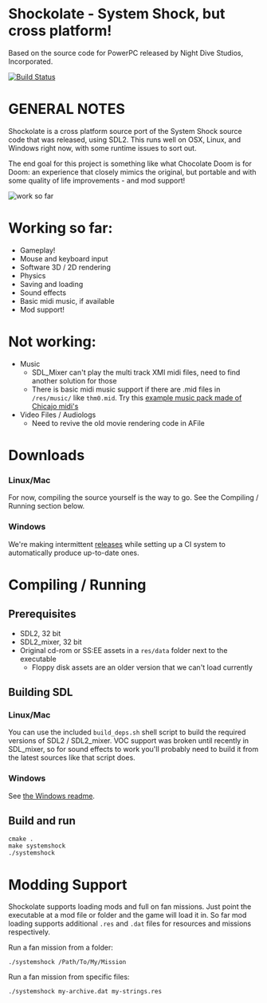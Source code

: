 Shockolate - System Shock, but cross platform!
============================
Based on the source code for PowerPC released by Night Dive Studios, Incorporated.

[![Build Status](https://travis-ci.org/Laastine/systemshock.svg?branch=travis-build)](https://travis-ci.org/Laastine/systemshock)

GENERAL NOTES
=============

Shockolate is a cross platform source port of the System Shock source code that was released, using SDL2. This runs well on OSX, Linux, and Windows right now, with some runtime issues to sort out.

The end goal for this project is something like what Chocolate Doom is for Doom: an experience that closely mimics the original, but portable and with some quality of life improvements - and mod support!

![work so far](https://i.imgur.com/kbVWQj4.gif)

# Working so far:
- Gameplay!
- Mouse and keyboard input
- Software 3D / 2D rendering
- Physics
- Saving and loading
- Sound effects
- Basic midi music, if available
- Mod support!

# Not working:
- Music
  - SDL_Mixer can't play the multi track XMI midi files, need to find another solution for those
  - There is basic midi music support if there are .mid files in `/res/music/` like `thm0.mid`.
    Try this [example music pack made of Chicajo midi's](https://drive.google.com/open?id=18KhiHpmPHGuTedMCPifnox2DWLd2GnCW)
- Video Files / Audiologs
  - Need to revive the old movie rendering code in AFile

Downloads
=======

### Linux/Mac
For now, compiling the source yourself is the way to go. See the Compiling / Running section below.

### Windows
We're making intermittent [releases](releases/) while setting up a CI system to automatically produce up-to-date ones.

Compiling / Running
============

## Prerequisites
  - SDL2, 32 bit
  - SDL2_mixer, 32 bit
  - Original cd-rom or SS:EE assets in a `res/data` folder next to the executable
    - Floppy disk assets are an older version that we can't load currently

## Building SDL
### Linux/Mac
You can use the included `build_deps.sh` shell script to build the required versions of SDL2 / SDL2_mixer. VOC support was broken until recently in SDL_mixer, so for sound effects to work you'll probably need to build it from the latest sources like that script does.

### Windows
See [the Windows readme](windows/readme_windows.md).

## Build and run
```
cmake .
make systemshock
./systemshock
```

Modding Support
============
Shockolate supports loading mods and full on fan missions. Just point the executable at a mod file or folder and the game will load it in. So far mod loading supports additional `.res` and `.dat` files for resources and missions respectively.

Run a fan mission from a folder:
```
./systemshock /Path/To/My/Mission
```

Run a fan mission from specific files:
```
./systemshock my-archive.dat my-strings.res
```
